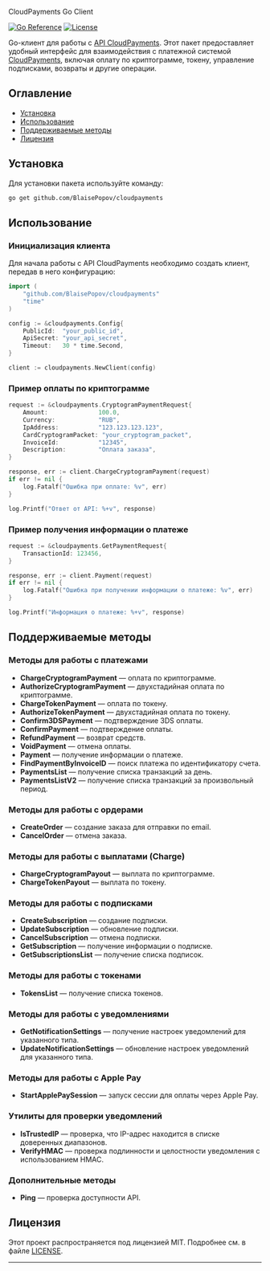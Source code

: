 CloudPayments Go Client

[![Go Reference](https://pkg.go.dev/badge/github.com/BlaisePopov/cloudpayments.svg)](https://pkg.go.dev/github.com/BlaisePopov/cloudpayments)
[![License](https://img.shields.io/badge/license-MIT-blue.svg)](https://github.com/BlaisePopov/cloudpayments/blob/main/LICENSE)

Go-клиент для работы с [API CloudPayments](https://developers.cloudpayments.ru/#api). Этот пакет предоставляет удобный интерфейс для взаимодействия с платежной системой [CloudPayments](https://cloudpayments.ru/), включая оплату по криптограмме, токену, управление подписками, возвраты и другие операции.

## Оглавление

- [Установка](#установка)
- [Использование](#использование)
- [Поддерживаемые методы](#поддерживаемые-методы)
- [Лицензия](#лицензия)

## Установка

Для установки пакета используйте команду:

```bash
go get github.com/BlaisePopov/cloudpayments
```

## Использование

### Инициализация клиента

Для начала работы с API CloudPayments необходимо создать клиент, передав в него конфигурацию:

```go
import (
    "github.com/BlaisePopov/cloudpayments"
    "time"
)

config := &cloudpayments.Config{
    PublicId:  "your_public_id",
    ApiSecret: "your_api_secret",
    Timeout:   30 * time.Second,
}

client := cloudpayments.NewClient(config)
```

### Пример оплаты по криптограмме

```go
request := &cloudpayments.CryptogramPaymentRequest{
    Amount:              100.0,
    Currency:            "RUB",
    IpAddress:           "123.123.123.123",
    CardCryptogramPacket: "your_cryptogram_packet",
    InvoiceId:           "12345",
    Description:         "Оплата заказа",
}

response, err := client.ChargeCryptogramPayment(request)
if err != nil {
    log.Fatalf("Ошибка при оплате: %v", err)
}

log.Printf("Ответ от API: %+v", response)
```

### Пример получения информации о платеже

```go
request := &cloudpayments.GetPaymentRequest{
    TransactionId: 123456,
}

response, err := client.Payment(request)
if err != nil {
    log.Fatalf("Ошибка при получении информации о платеже: %v", err)
}

log.Printf("Информация о платеже: %+v", response)
```

## Поддерживаемые методы

### Методы для работы с платежами
- **ChargeCryptogramPayment** — оплата по криптограмме.
- **AuthorizeCryptogramPayment** — двухстадийная оплата по криптограмме.
- **ChargeTokenPayment** — оплата по токену.
- **AuthorizeTokenPayment** — двухстадийная оплата по токену.
- **Confirm3DSPayment** — подтверждение 3DS оплаты.
- **ConfirmPayment** — подтверждение оплаты.
- **RefundPayment** — возврат средств.
- **VoidPayment** — отмена оплаты.
- **Payment** — получение информации о платеже.
- **FindPaymentByInvoiceID** — поиск платежа по идентификатору счета.
- **PaymentsList** — получение списка транзакций за день.
- **PaymentsListV2** — получение списка транзакций за произвольный период.

### Методы для работы с ордерами
- **CreateOrder** — создание заказа для отправки по email.
- **CancelOrder** — отмена заказа.

### Методы для работы с выплатами (Charge)
- **ChargeCryptogramPayout** — выплата по криптограмме.
- **ChargeTokenPayout** — выплата по токену.

### Методы для работы с подписками
- **CreateSubscription** — создание подписки.
- **UpdateSubscription** — обновление подписки.
- **CancelSubscription** — отмена подписки.
- **GetSubscription** — получение информации о подписке.
- **GetSubscriptionsList** — получение списка подписок.

### Методы для работы с токенами
- **TokensList** — получение списка токенов.

### Методы для работы с уведомлениями
- **GetNotificationSettings** — получение настроек уведомлений для указанного типа.
- **UpdateNotificationSettings** — обновление настроек уведомлений для указанного типа.

### Методы для работы с Apple Pay
- **StartApplePaySession** — запуск сессии для оплаты через Apple Pay.

### Утилиты для проверки уведомлений
- **IsTrustedIP** — проверка, что IP-адрес находится в списке доверенных диапазонов.
- **VerifyHMAC** — проверка подлинности и целостности уведомления с использованием HMAC.

### Дополнительные методы
- **Ping** — проверка доступности API.

## Лицензия

Этот проект распространяется под лицензией MIT. Подробнее см. в файле [LICENSE](LICENSE).

---